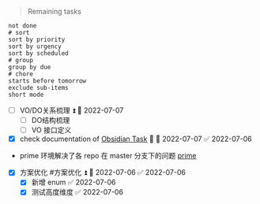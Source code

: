 > Remaining tasks 
```tasks
not done
# sort
sort by priority
sort by urgency
sort by scheduled 
# group
group by due
# chore
starts before tomorrow
exclude sub-items
short mode
```
- [ ] VO/DO关系梳理 ⏫  📅 2022-07-07
	- [ ] DO结构梳理
	- [ ] VO 接口定义
- [x] check documentation of [Obsidian Task](https://obsidian-tasks-group.github.io/obsidian-tasks/) 🔽 📅 2022-07-07 ✅ 2022-07-06
- prime 环境解决了各 repo 在 master 分支下的问题 [prime](2022-07-05.296th.Tue.md#^57eb2e)
- [x] 方案优化 #方案优化 ⏫ 📅 2022-07-06 ✅ 2022-07-06
	- [x] 新增 enum ✅ 2022-07-06
	- [x] 测试高度维度 ✅ 2022-07-06